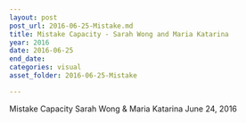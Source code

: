 ```yaml
---
layout: post
post_url: 2016-06-25-Mistake.md
title: Mistake Capacity - Sarah Wong and Maria Katarina
year: 2016
date: 2016-06-25
end_date: 
categories: visual
asset_folder: 2016-06-25-Mistake

---
```

Mistake Capacity
Sarah Wong & Maria Katarina
June 24, 2016